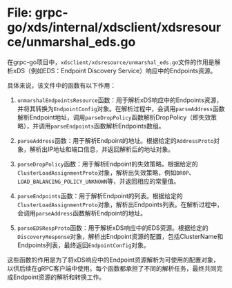 # File: grpc-go/xds/internal/xdsclient/xdsresource/unmarshal_eds.go

在grpc-go项目中，`xdsclient/xdsresource/unmarshal_eds.go`文件的作用是解析xDS（例如EDS：Endpoint Discovery Service）响应中的Endpoints资源。

具体来说，该文件中的函数有以下作用：

1. `unmarshalEndpointsResource`函数：用于解析xDS响应中的Endpoints资源，并将其转换为`EndpointConfig`对象。在解析过程中，会调用`parseAddress`函数解析Endpoint地址，调用`parseDropPolicy`函数解析DropPolicy（即失效策略），并调用`parseEndpoints`函数解析Endpoints数组。

2. `parseAddress`函数：用于解析Endpoint的地址。根据给定的`AddressProto`对象，解析出IP地址和端口信息，并返回解析后的地址对象。

3. `parseDropPolicy`函数：用于解析Endpoint的失效策略。根据给定的`ClusterLoadAssignmentProto`对象，解析出失效策略，例如`DROP`、`LOAD_BALANCING_POLICY_UNKNOWN`等，并返回相应的常量值。

4. `parseEndpoints`函数：用于解析Endpoint的列表。根据给定的`ClusterLoadAssignmentProto`对象，解析出Endpoints列表。在解析过程中，会调用`parseAddress`函数解析Endpoint的地址。

5. `parseEDSRespProto`函数：用于解析xDS响应中的EDS资源。根据给定的`DiscoveryResponse`对象，解析出Endpoint资源的配置，包括ClusterName和Endpoints列表，最终返回`EndpointConfig`对象。

这些函数的作用是为了将xDS响应中的Endpoint资源解析为可使用的配置对象，以供后续在gRPC客户端中使用。每个函数都承担了不同的解析任务，最终共同完成Endpoint资源的解析和转换工作。

